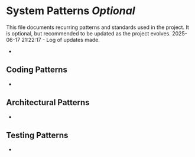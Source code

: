 # System Patterns *Optional*

This file documents recurring patterns and standards used in the project.
It is optional, but recommended to be updated as the project evolves.
2025-06-17 21:22:17 - Log of updates made.

*

## Coding Patterns

*   

## Architectural Patterns

*   

## Testing Patterns

*